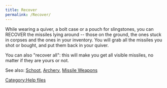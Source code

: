 ```yaml
---
title: Recover
permalink: /Recover/
---
```


While wearing a quiver, a bolt case or a pouch for slingstones, you can
RECOVER the missiles lying around -- those on the ground, the ones stuck
in corpses and the ones in your inventory. You will grab all the
missiles you shot or bought, and put them back in your quiver.

You can also "recover all": this will make you get all visible missiles,
no matter if they are yours or not.

See also: [Schoot](Schoot "wikilink"), [Archery](Archery "wikilink"),
[Missile Weapons](Missile_Weapons "wikilink")

[Category:Help files](Category:Help_files "wikilink")